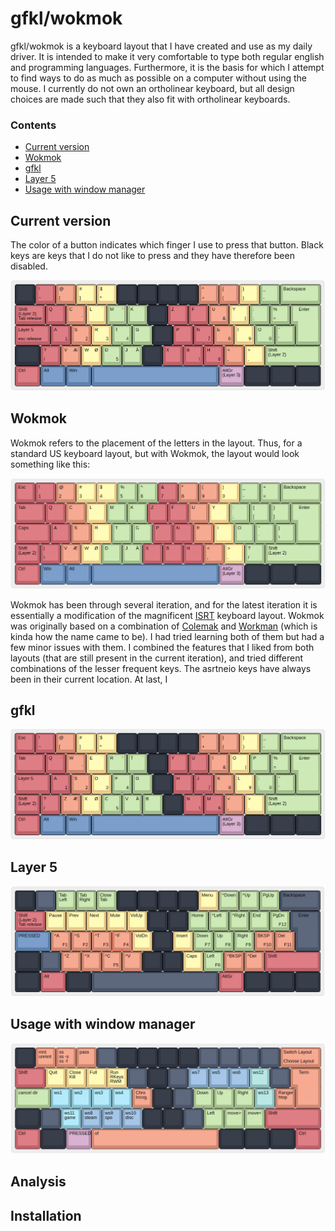 # gfkl/wokmok
gfkl/wokmok is a keyboard layout that I have created and use as my daily driver. It is intended to make it very comfortable to type both regular english and programming languages. Furthermore, it is the basis for which I attempt to find ways to do as much as possible on a computer without using the mouse. I currently do not own an ortholinear keyboard, but all design choices are made such that they also fit with ortholinear keyboards. 

### Contents
* [Current version](#current-version)
* [Wokmok](#wokmok)
* [gfkl](#gfkl)
* [Layer 5](#layer-5)
* [Usage with window manager](#usage-with-window-manager)

## Current version
The color of a button indicates which finger I use to press that button. Black keys are keys that I do not like to press and they have therefore been disabled.

![Wokmok](images/wokmok.png)

## Wokmok
Wokmok refers to the placement of the letters in the layout. Thus, for a standard US keyboard layout, but with Wokmok, the layout would look something like this:

![USWokmok](images/uswokmok.png)

Wokmok has been through several iteration, and for the latest iteration it is essentially a modification of the magnificent [ISRT](https://notgate.github.io/layout/) keyboard layout. Wokmok was originally based on a combination of [Colemak](https://colemak.com/) and [Workman](https://workmanlayout.org/) (which is kinda how the name came to be). I had tried learning both of them but had a few minor issues with them. I combined the features that I liked from both layouts (that are still present in the current iteration), and tried different combinations of the lesser frequent keys. The asrtneio keys have always been in their current location. At last, I 

## gfkl
![Qwerty](images/qwerty.png)

## Layer 5
![Layer 5](images/layer5.png)

## Usage with window manager
![bspwm example](images/bspwm.png)

## Analysis

## Installation
